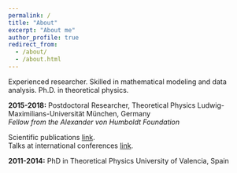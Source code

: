 ```yaml
---
permalink: /
title: "About"
excerpt: "About me"
author_profile: true
redirect_from: 
  - /about/
  - /about.html
---
```

Experienced researcher. Skilled in mathematical modeling and data analysis. Ph.D. in theoretical physics.





**2015-2018:** Postdoctoral Researcher, Theoretical Physics 
     Ludwig-Maximilians-Universität München, Germany  
  _Fellow from the Alexander von Humboldt Foundation_
 
 
Scientific publications  [link](http://inspirehep.net/author/profile/A.Celis.1).   
Talks at international conferences [link](https://celis.github.io/files/conferences.pdf).          



**2011-2014:**  PhD in Theoretical Physics 
  University of Valencia, Spain

